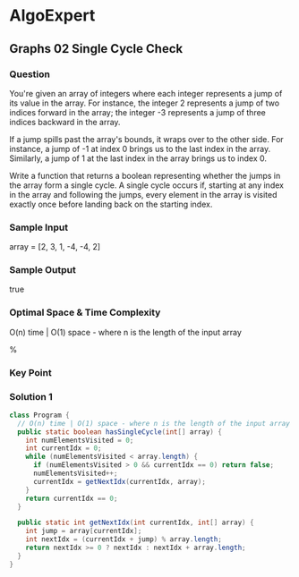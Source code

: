 # AlgoExpert

## Graphs 02 Single Cycle Check

### Question

You're given an array of integers where each integer represents a jump of its value in the array. For instance, the integer 2 represents a jump of two indices forward in the array; the integer -3 represents a jump of three indices backward in the array.

If a jump spills past the array's bounds, it wraps over to the other side. For instance, a jump of -1 at index 0 brings us to the last index in the array. Similarly, a jump of 1 at the last index in the array brings us to index 0.

Write a function that returns a boolean representing whether the jumps in the array form a single cycle. A single cycle occurs if, starting at any index in the array and following the jumps, every element in the array is visited exactly once before landing back on the starting index.

### Sample Input

array = [2, 3, 1, -4, -4, 2]

### Sample Output

true

### Optimal Space & Time Complexity

O(n) time | O(1) space - where n is the length of the input array

%

### Key Point

### Solution 1

```java
class Program {
  // O(n) time | O(1) space - where n is the length of the input array
  public static boolean hasSingleCycle(int[] array) {
    int numElementsVisited = 0;
    int currentIdx = 0;
    while (numElementsVisited < array.length) {
      if (numElementsVisited > 0 && currentIdx == 0) return false;
      numElementsVisited++;
      currentIdx = getNextIdx(currentIdx, array);
    }
    return currentIdx == 0;
  }

  public static int getNextIdx(int currentIdx, int[] array) {
    int jump = array[currentIdx];
    int nextIdx = (currentIdx + jump) % array.length;
    return nextIdx >= 0 ? nextIdx : nextIdx + array.length;
  }
}

```

